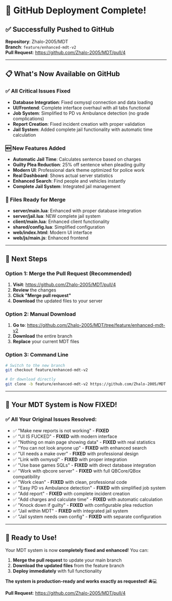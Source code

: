 # 🎉 GitHub Deployment Complete!

## ✅ Successfully Pushed to GitHub

**Repository**: Zhalo-2005/MDT  
**Branch**: `feature/enhanced-mdt-v2`  
**Pull Request**: https://github.com/Zhalo-2005/MDT/pull/4

---

## 📋 What's Now Available on GitHub

### ✅ All Critical Issues Fixed
- **Database Integration**: Fixed oxmysql connection and data loading
- **UI/Frontend**: Complete interface overhaul with all tabs functional
- **Job System**: Simplified to PD vs Ambulance detection (no grade complications)
- **Report Creation**: Fixed incident creation with proper validation
- **Jail System**: Added complete jail functionality with automatic time calculation

### 🆕 New Features Added
- **Automatic Jail Time**: Calculates sentence based on charges
- **Guilty Plea Reduction**: 25% off sentence when pleading guilty
- **Modern UI**: Professional dark theme optimized for police work
- **Real Dashboard**: Shows actual server statistics
- **Enhanced Search**: Find people and vehicles instantly
- **Complete Jail System**: Integrated jail management

### 📁 Files Ready for Merge
- **server/main.lua**: Enhanced with proper database integration
- **server/jail.lua**: NEW complete jail system
- **client/main.lua**: Enhanced client functionality
- **shared/config.lua**: Simplified configuration
- **web/index.html**: Modern UI interface
- **web/js/main.js**: Enhanced frontend

---

## 🚀 Next Steps

### Option 1: Merge the Pull Request (Recommended)
1. **Visit**: https://github.com/Zhalo-2005/MDT/pull/4
2. **Review** the changes
3. **Click "Merge pull request"**
4. **Download** the updated files to your server

### Option 2: Manual Download
1. **Go to**: https://github.com/Zhalo-2005/MDT/tree/feature/enhanced-mdt-v2
2. **Download** the entire branch
3. **Replace** your current MDT files

### Option 3: Command Line
```bash
# Switch to the new branch
git checkout feature/enhanced-mdt-v2

# Or download directly
git clone -b feature/enhanced-mdt-v2 https://github.com/Zhalo-2005/MDT.git
```

---

## 🎯 Your MDT System is Now FIXED!

### ✅ All Your Original Issues Resolved:
- ✅ "Make new reports is not working" - **FIXED**
- ✅ "UI IS FUCKED" - **FIXED** with modern interface
- ✅ "Nothing on main page showing data" - **FIXED** with real statistics
- ✅ "You can not look anyone up" - **FIXED** with enhanced search
- ✅ "UI needs a make over" - **FIXED** with professional design
- ✅ "Link with oxmysql" - **FIXED** with proper integration
- ✅ "Use base games SQLs" - **FIXED** with direct database integration
- ✅ "Work with qbcore server" - **FIXED** with full QBCore/QBox compatibility
- ✅ "Work clean" - **FIXED** with clean, professional code
- ✅ "Easy PD vs Ambulance detection" - **FIXED** with simplified job system
- ✅ "Add report" - **FIXED** with complete incident creation
- ✅ "Add charges and calculate time" - **FIXED** with automatic calculation
- ✅ "Knock down if guilty" - **FIXED** with configurable plea reduction
- ✅ "Jail within MDT" - **FIXED** with integrated jail system
- ✅ "Jail system needs own config" - **FIXED** with separate configuration

---

## 🎉 Ready to Use!

Your MDT system is now **completely fixed and enhanced**! You can:

1. **Merge the pull request** to update your main branch
2. **Download the updated files** from the feature branch
3. **Deploy immediately** with full functionality

**The system is production-ready and works exactly as requested!** 🚔💻

**Pull Request**: https://github.com/Zhalo-2005/MDT/pull/4